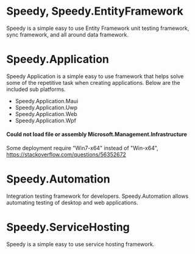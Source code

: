 ﻿# Speedy, Speedy.EntityFramework

Speedy is a simple easy to use Entity Framework unit testing framework, sync framework, and all around data framework.

# Speedy.Application

Speedy Application is a simple easy to use framework that helps solve some of the repetitive task when creating applications. Below are the included sub platforms.

- Speedy.Application.Maui
- Speedy.Application.Uwp
- Speedy.Application.Web
- Speedy.Application.Wpf

#### Could not load file or assembly Microsoft.Management.Infrastructure

Some deployment require "Win7-x64" instead of "Win-x64", https://stackoverflow.com/questions/56352672

# Speedy.Automation

Integration testing framework for developers. Speedy.Automation allows automating testing of desktop and web applications.

# Speedy.ServiceHosting

Speedy is a simple easy to use service hosting framework.

